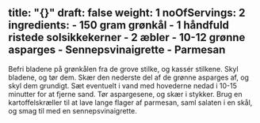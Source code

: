 title: "{}"
draft: false
weight: 1
noOfServings: 2
ingredients:
	- 150 gram grønkål
	- 1 håndfuld ristede solsikkekerner
	- 2 æbler
	- 10-12 grønne asparges
	- Sennepsvinaigrette
	- Parmesan
---

Befri bladene på grønkålen fra de grove stilke, og kassér stilkene. Skyl
bladene, og tør dem. Skær den nederste del af de grønne asparges af, og
skyl dem grundigt. Sæt eventuelt i vand med hovederne nedad i 10-15
minutter for at fjerne sand. Tør aspargesene, og skær i stykker. Brug en
kartoffelskræller til at lave lange flager af parmesan, saml salaten i
en skål, og smag til med en sennepsvinaigrette.

